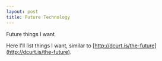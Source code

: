 ```yaml
---
layout: post
title: Future Technology
---
```


Future things I want
<!--TODO: history of past sites -->

Here I'll list things I want, similar to [http://dcurt.is/the-future](http://dcurt.is/the-future).
